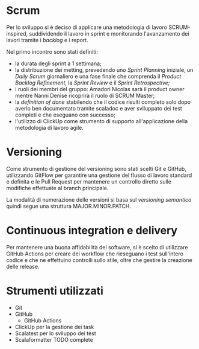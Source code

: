 # Scrum

Per lo sviluppo si è deciso di applicare una metodologia di lavoro SCRUM-inspired, suddividendo il lavoro in sprint e monitorando l'avanzamento dei lavori tramite i _backlog_ e i report.

Nel primo incontro sono stati definiti:

*   la durata degli sprint a 1 settimana;
*   la distribuzione dei metting, prevedendo uno _Sprint Planning_ iniziale, un _Daily Scrum_ giornaliero e una fase finale che comprenda il _Product Backlog Refinement_, la _Sprint Review_ e il _Sprint Retrospective;_
*   i ruoli dei membri del gruppo: Amadori Nicolas sarà il product owner mentre Nanni Denise ricoprirà il ruolo di SCRUM Master;
*   la _definition of done_ stabilendo che il codice risulti completo solo dopo averlo ben documentato tramite scaladoc e aver sviluppato dei test completi e che eseguano con successo;
*   l'utilizzo di ClickUp come strumento di supporto all'applicazione della metodologia di lavoro agile.

# Versioning

Come strumento di gestione del versioning sono stati scelti Git e GitHub, utilizzando GitFlow per garantire una gestione del flusso di lavoro standard e definita e le Pull Request per mantenere un controllo diretto sulle modifiche effettuate al branch principale.

La modalità di numerazione delle versioni si basa sul _versioning semantico_ quindi segue una struttura MAJOR.MINOR.PATCH.

# Continuous integration e delivery

Per mantenere una buona affidabilità del software, si è scelto di utilizzare GitHub Actions per creare dei workflow che rieseguano i test sull'intero codice e che ne effettuino controlli sullo stile, oltre che gestire la creazione delle release.

# Strumenti utilizzati

*   Git
*   GitHub
    *   GitHub Actions
*   ClickUp per la gestione dei task
*   Scalatest per lo sviluppo dei test
*   Scalaformatter TODO complete
